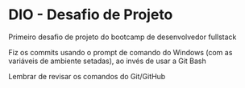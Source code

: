 # DIO - Desafio de Projeto

Primeiro desafio de projeto do bootcamp de desenvolvedor fullstack

Fiz os commits usando o prompt de comando do Windows (com as variáveis de ambiente setadas), ao invés de usar a Git Bash

Lembrar de revisar os comandos do Git/GitHub